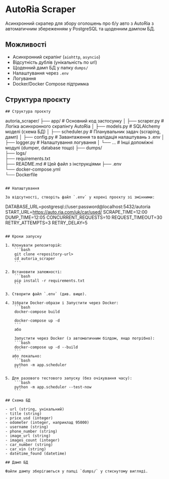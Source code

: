 # AutoRia Scraper

Асинхронний скрапер для збору оголошень про б/у авто з AutoRia з автоматичним збереженням у PostgreSQL та щоденним дампом БД.

## Можливості

- Асинхронний скрапінг (`aiohttp`, `asyncio`)
- Відсутність дублів (унікальність по url)
- Щоденний дамп БД у папку `dumps/`
- Налаштування через `.env`
- Логування
- Docker/Docker Compose підтримка

## Структура проєкту

```
## Структура проєкту

```
autoria_scraper/
├── app/                        # Основний код застосунку
│   ├── scraper.py              # Логіка асинхронного скрапінгу AutoRia
│   ├── models.py               # SQLAlchemy моделі (схема БД)
│   ├── scheduler.py            # Планувальник задач (scraping, дамп)
│   ├── config.py               # Завантаження та валідація налаштувань з .env
│   ├── logger.py               # Налаштування логування
│   └── ...                     # Інші допоміжні модулі (dumper, database тощо)
├── dumps/     
├── logs/                  
├── requirements.txt            
├── README.md                   # Цей файл з інструкціями
├── .env                        
└── docker-compose.yml    
└── Dockerfile      
```

## Налаштування

За відсутності, створіть файл `.env` у корені проєкту зі змінними:

```
DATABASE_URL=postgresql://user:password@localhost:5432/autoria
START_URL=https://auto.ria.com/uk/car/used/
SCRAPE_TIME=12:00
DUMP_TIME=12:05
CONCURRENT_REQUESTS=10
REQUEST_TIMEOUT=30
RETRY_ATTEMPTS=3
RETRY_DELAY=5
```

## Кроки запуску

1. Клонувати репозиторій:
    ```bash
    git clone <repository-url>
    cd autoria_scraper
    ```

2. Встановити залежності:
    ```bash
    pip install -r requirements.txt
    ```

3. Створити файл `.env` (див. вище).

4. Зібрати Docker-образи і Запустити через Docker:
    ```bash
    docker-compose build

    docker-compose up -d
    ```
    або 
 
    Запустити через Docker (з автоматичним білдом, якщо потрібно):
    ```bash
    docker-compose up -d --build
    ```
   або локально:
    ```bash
    python -m app.scheduler
    ```

5. Для разового тестового запуску (без очікування часу):
    ```bash
    python -m app.scheduler --test-now
    ```

## Схема БД

- url (string, унікальний)
- title (string)
- price_usd (integer)
- odometer (integer, наприклад 95000)
- username (string)
- phone_number (string)
- image_url (string)
- images_count (integer)
- car_number (string)
- car_vin (string)
- datetime_found (datetime)

## Дамп БД

Файли дампу зберігаються у папці `dumps/` у стиснутому вигляді.
